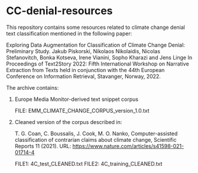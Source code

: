 # CC-denial-resources
This repository contains some resources related to climate change denial text classification
mentioned in the following paper:

Exploring Data Augmentation for Classification of Climate Change Denial: Preliminary Study.
Jakub Piskorski, Nikolaos Nikolaidis, Nicolas Stefanovitch, Bonka Kotseva, Irene Vianini, Sopho Kharazi and Jens Linge
In Proceedings of Text2Story 2022: Fifth International Workshop on Narrative Extraction from Texts
held in conjunction with the 44th European Conference on Information Retrieval, Stavanger, Norway, 2022.

The archive contains:

1. Europe Media Monitor-derived text snippet corpus

   FILE: EMM_CLIMATE_CHANGE_CORPUS_version_1.0.txt

2. Cleaned version of the corpus described in: 
   
   T. G. Coan, C. Boussalis, J. Cook, M. O. Nanko, Computer-assisted classification of
   contrarian claims about climate change, Scientific Reports 11 (2021).
   URL: https://www.nature.com/articles/s41598-021-01714-4

   FILE1: 4C_test_CLEANED.txt
   FILE2: 4C_training_CLEANED.txt


